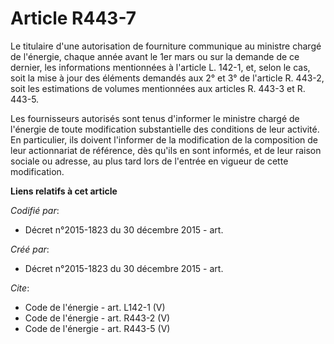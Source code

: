 # Article R443-7

Le titulaire d'une autorisation de fourniture communique au ministre chargé de l'énergie, chaque année avant le 1er mars ou
sur la demande de ce dernier, les informations mentionnées à l'article L. 142-1, et, selon le cas, soit la mise à jour des
éléments demandés aux 2° et 3° de l'article R. 443-2, soit les estimations de volumes mentionnées aux articles R. 443-3 et R.
443-5. 

Les fournisseurs autorisés sont tenus d'informer le ministre chargé de l'énergie de toute modification substantielle des
conditions de leur activité. En particulier, ils doivent l'informer de la modification de la composition de leur actionnariat
de référence, dès qu'ils en sont informés, et de leur raison sociale ou adresse, au plus tard lors de l'entrée en vigueur de
cette modification.

**Liens relatifs à cet article**

_Codifié par_:

  - Décret n°2015-1823 du 30 décembre 2015 - art.

_Créé par_:

  - Décret n°2015-1823 du 30 décembre 2015 - art.

_Cite_:

  - Code de l'énergie - art. L142-1 (V)
  - Code de l'énergie - art. R443-2 (V)
  - Code de l'énergie - art. R443-5 (V)
